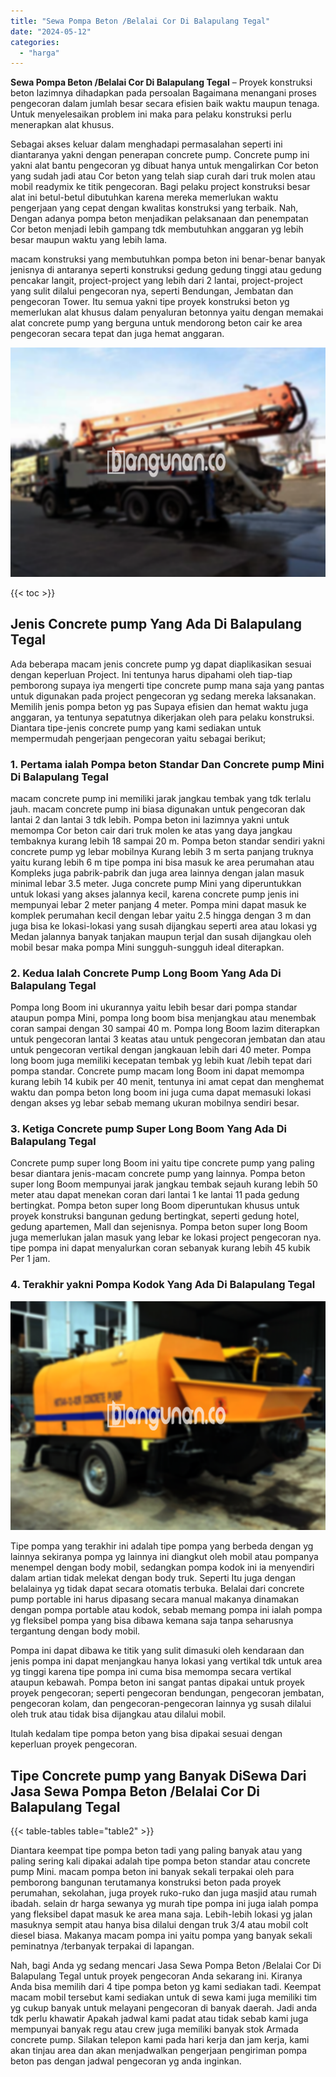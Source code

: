 ```yaml
---
title: "Sewa Pompa Beton /Belalai Cor Di Balapulang Tegal"
date: "2024-05-12"
categories: 
  - "harga"
---
```


**Sewa Pompa Beton /Belalai Cor Di Balapulang Tegal** – Proyek konstruksi beton lazimnya dihadapkan pada persoalan Bagaimana menangani proses pengecoran dalam jumlah besar secara efisien baik waktu maupun tenaga. Untuk menyelesaikan problem ini maka para pelaku konstruksi perlu menerapkan alat khusus.

Sebagai akses keluar dalam menghadapi permasalahan seperti ini diantaranya yakni dengan penerapan concrete pump. Concrete pump ini yakni alat bantu pengecoran yg dibuat hanya untuk mengalirkan Cor beton yang sudah jadi atau Cor beton yang telah siap curah dari truk molen atau mobil readymix ke titik pengecoran. Bagi pelaku project konstruksi besar alat ini betul-betul dibutuhkan karena mereka memerlukan waktu pengerjaan yang cepat dengan kwalitas konstruksi yang terbaik. Nah, Dengan adanya pompa beton menjadikan pelaksanaan dan penempatan Cor beton menjadi lebih gampang tdk membutuhkan anggaran yg lebih besar maupun waktu yang lebih lama.

macam konstruksi yang membutuhkan pompa beton ini benar-benar banyak jenisnya di antaranya seperti konstruksi gedung gedung tinggi atau gedung pencakar langit, project-project yang lebih dari 2 lantai, project-project yang sulit dilalui pengecoran nya, seperti Bendungan, Jembatan dan pengecoran Tower. Itu semua yakni tipe proyek konstruksi beton yg memerlukan alat khusus dalam penyaluran betonnya yaitu dengan memakai alat concrete pump yang berguna untuk mendorong beton cair ke area pengecoran secara tepat dan juga hemat anggaran.

![Sewa Pompa Beton /Belalai Cor Di Balapulang Tegal](/images/sewa-concrete-pump-40.png)

{{< toc >}}

## Jenis Concrete pump Yang Ada Di Balapulang Tegal

Ada beberapa macam jenis concrete pump yg dapat diaplikasikan sesuai dengan keperluan Project. Ini tentunya harus dipahami oleh tiap-tiap pemborong supaya iya mengerti tipe concrete pump mana saja yang pantas untuk digunakan pada project pengecoran yg sedang mereka laksanakan. Memilih jenis pompa beton yg pas Supaya efisien dan hemat waktu juga anggaran, ya tentunya sepatutnya dikerjakan oleh para pelaku konstruksi. Diantara tipe-jenis concrete pump yang kami sediakan untuk mempermudah pengerjaan pengecoran yaitu sebagai berikut;

### 1\. Pertama ialah Pompa beton Standar Dan Concrete pump Mini Di Balapulang Tegal

macam concrete pump ini memiliki jarak jangkau tembak yang tdk terlalu jauh. macam concrete pump ini biasa digunakan untuk pengecoran dak lantai 2 dan lantai 3 tdk lebih. Pompa beton ini lazimnya yakni untuk memompa Cor beton cair dari truk molen ke atas yang daya jangkau tembaknya kurang lebih 18 sampai 20 m. Pompa beton standar sendiri yakni concrete pump yg lebar mobilnya Kurang lebih 3 m serta panjang truknya yaitu kurang lebih 6 m tipe pompa ini bisa masuk ke area perumahan atau Kompleks juga pabrik-pabrik dan juga area lainnya dengan jalan masuk minimal lebar 3.5 meter. Juga concrete pump Mini yang diperuntukkan untuk lokasi yang akses jalannya kecil, karena concrete pump jenis ini mempunyai lebar 2 meter panjang 4 meter. Pompa mini dapat masuk ke komplek perumahan kecil dengan lebar yaitu 2.5 hingga dengan 3 m dan juga bisa ke lokasi-lokasi yang susah dijangkau seperti area atau lokasi yg Medan jalannya banyak tanjakan maupun terjal dan susah dijangkau oleh mobil besar maka pompa Mini sungguh-sungguh ideal diterapkan.

### 2\. Kedua Ialah Concrete Pump Long Boom Yang Ada Di Balapulang Tegal

Pompa long Boom ini ukurannya yaitu lebih besar dari pompa standar ataupun pompa Mini, pompa long boom bisa menjangkau atau menembak coran sampai dengan 30 sampai 40 m. Pompa long Boom lazim diterapkan untuk pengecoran lantai 3 keatas atau untuk pengecoran jembatan dan atau untuk pengecoran vertikal dengan jangkauan lebih dari 40 meter. Pompa long boom juga memiliki kecepatan tembak yg lebih kuat /lebih tepat dari pompa standar. Concrete pump macam long Boom ini dapat memompa kurang lebih 14 kubik per 40 menit, tentunya ini amat cepat dan menghemat waktu dan pompa beton long boom ini juga cuma dapat memasuki lokasi dengan akses yg lebar sebab memang ukuran mobilnya sendiri besar.

### 3\. Ketiga Concrete pump Super Long Boom Yang Ada Di Balapulang Tegal

Concrete pump super long Boom ini yaitu tipe concrete pump yang paling besar diantara jenis-macam concrete pump yang lainnya. Pompa beton super long Boom mempunyai jarak jangkau tembak sejauh kurang lebih 50 meter atau dapat menekan coran dari lantai 1 ke lantai 11 pada gedung bertingkat. Pompa beton super long Boom diperuntukan khusus untuk proyek konstruksi bangunan gedung bertingkat, seperti gedung hotel, gedung apartemen, Mall dan sejenisnya. Pompa beton super long Boom juga memerlukan jalan masuk yang lebar ke lokasi project pengecoran nya. tipe pompa ini dapat menyalurkan coran sebanyak kurang lebih 45 kubik Per 1 jam.

### 4\. Terakhir yakni Pompa Kodok Yang Ada Di Balapulang Tegal

![Sewa Pompa Beton /Belalai Cor Di Balapulang Tegal](/images/sewa-concrete-pump-08.png)

Tipe pompa yang terakhir ini adalah tipe pompa yang berbeda dengan yg lainnya sekiranya pompa yg lainnya ini diangkut oleh mobil atau pompanya menempel dengan body mobil, sedangkan pompa kodok ini ia menyendiri dalam artian tidak melekat dengan body truk. Seperti Itu juga dengan belalainya yg tidak dapat secara otomatis terbuka. Belalai dari concrete pump portable ini harus dipasang secara manual makanya dinamakan dengan pompa portable atau kodok, sebab memang pompa ini ialah pompa yg fleksibel pompa yang bisa dibawa kemana saja tanpa seharusnya tergantung dengan body mobil.

Pompa ini dapat dibawa ke titik yang sulit dimasuki oleh kendaraan dan jenis pompa ini dapat menjangkau hanya lokasi yang vertikal tdk untuk area yg tinggi karena tipe pompa ini cuma bisa memompa secara vertikal ataupun kebawah. Pompa beton ini sangat pantas dipakai untuk proyek proyek pengecoran; seperti pengecoran bendungan, pengecoran jembatan, pengecoran kolam, dan pengecoran-pengecoran lainnya yg susah dilalui oleh truk atau tidak bisa dijangkau atau dilalui mobil.

Itulah kedalam tipe pompa beton yang bisa dipakai sesuai dengan keperluan proyek pengecoran.

## Tipe Concrete pump yang Banyak DiSewa Dari Jasa Sewa Pompa Beton /Belalai Cor Di Balapulang Tegal

{{< table-tables table="table2" >}}

Diantara keempat tipe pompa beton tadi yang paling banyak atau yang paling sering kali dipakai adalah tipe pompa beton standar atau concrete pump Mini. macam pompa beton ini banyak sekali terpakai oleh para pemborong bangunan terutamanya konstruksi beton pada proyek perumahan, sekolahan, juga proyek ruko-ruko dan juga masjid atau rumah ibadah. selain dr harga sewanya yg murah tipe pompa ini juga ialah pompa yang fleksibel dapat masuk ke area mana saja. Lebih-lebih lokasi yg jalan masuknya sempit atau hanya bisa dilalui dengan truk 3/4 atau mobil colt diesel biasa. Makanya macam pompa ini yaitu pompa yang banyak sekali peminatnya /terbanyak terpakai di lapangan.

Nah, bagi Anda yg sedang mencari Jasa Sewa Pompa Beton /Belalai Cor Di Balapulang Tegal untuk proyek pengecoran Anda sekarang ini. Kiranya Anda bisa memilih dari 4 tipe pompa beton yg kami sediakan tadi. Keempat macam mobil tersebut kami sediakan untuk di sewa kami juga memiliki tim yg cukup banyak untuk melayani pengecoran di banyak daerah. Jadi anda tdk perlu khawatir Apakah jadwal kami padat atau tidak sebab kami juga mempunyai banyak regu atau crew juga memiliki banyak stok Armada concrete pump. Silakan telepon kami pada hari kerja dan jam kerja, kami akan tinjau area dan akan menjadwalkan pengerjaan pengiriman pompa beton pas dengan jadwal pengecoran yg anda inginkan.
